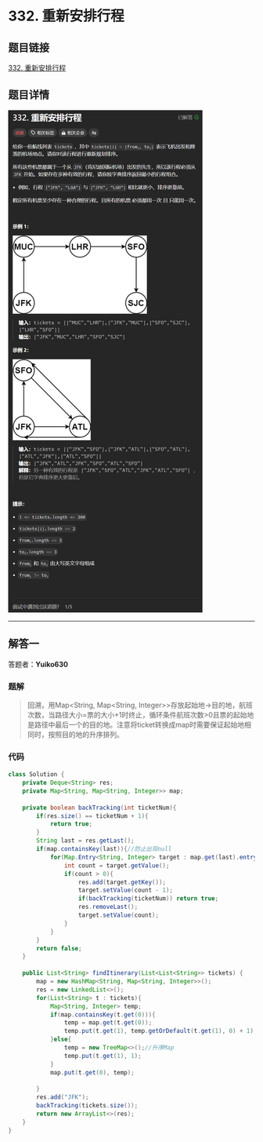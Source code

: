 # 332. 重新安排行程
## 题目链接  
[332. 重新安排行程](https://leetcode.cn/problems/reconstruct-itinerary/description/)
## 题目详情
![题目图片](Img/332.png)

***
## 解答一
答题者：**Yuiko630**

### 题解
>回溯，用Map<String, Map<String, Integer>>存放起始地->目的地，航班次数，当路径大小=票的大小+1时终止，循环条件航班次数>0且票的起始地是路径中最后一个的目的地。注意将ticket转换成map时需要保证起始地相同时，按照目的地的升序排列。

### 代码
``` Java
class Solution {
    private Deque<String> res;
    private Map<String, Map<String, Integer>> map;

    private boolean backTracking(int ticketNum){
        if(res.size() == ticketNum + 1){
            return true;
        }
        String last = res.getLast();
        if(map.containsKey(last)){//防止出现null
            for(Map.Entry<String, Integer> target : map.get(last).entrySet()){
                int count = target.getValue();
                if(count > 0){
                    res.add(target.getKey());
                    target.setValue(count - 1);
                    if(backTracking(ticketNum)) return true;
                    res.removeLast();
                    target.setValue(count);
                }
            }
        }
        return false;
    }

    public List<String> findItinerary(List<List<String>> tickets) {
        map = new HashMap<String, Map<String, Integer>>();
        res = new LinkedList<>();
        for(List<String> t : tickets){
            Map<String, Integer> temp;
            if(map.containsKey(t.get(0))){
                temp = map.get(t.get(0));
                temp.put(t.get(1), temp.getOrDefault(t.get(1), 0) + 1);
            }else{
                temp = new TreeMap<>();//升序Map
                temp.put(t.get(1), 1);
            }
            map.put(t.get(0), temp);

        }
        res.add("JFK");
        backTracking(tickets.size());
        return new ArrayList<>(res);
    }
}
```